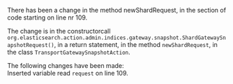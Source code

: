 There has been a change in the method newShardRequest, in the section of code starting on line nr 109.
  
The change is in the constructorcall ```org.elasticsearch.action.admin.indices.gateway.snapshot.ShardGatewaySnapshotRequest()```, in a return statement, in the method ```newShardRequest```, in the class ```TransportGatewaySnapshotAction```.
  
The following changes have been made:  
Inserted variable read ```request``` on line 109.  
